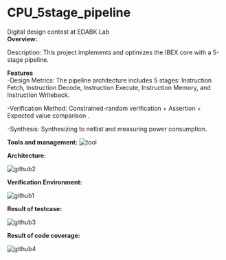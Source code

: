 # CPU_5stage_pipeline
Digital design contest at EDABK Lab   
<span style="font-size: 120 px;">**Overview:**</span>

Description: This project implements and optimizes the IBEX core with a 5-stage pipeline.

<span style="font-size: 120 px;">**Features**</span>  
-Design Metrics: The pipeline architecture includes 5 stages: Instruction Fetch, Instruction Decode, Instruction Execute, Instruction Memory, and Instruction Writeback.

-Verification Method: Constrained-random verification + Assertion + Expected value comparison .

-Synthesis: Synthesizing to netlist and measuring power consumption.

<span style="font-size: 120 px;">**Tools and management:**</span>
![tool](https://github.com/user-attachments/assets/d610d5db-680e-4bda-8018-32bfecdb8615)

<span style="font-size: 120 px;">**Architecture:**</span>


![github2](https://github.com/user-attachments/assets/cca8d703-f45d-44c4-bafb-9533e0a033e7)

<span style="font-size: 120 px;">**Verification Environment:**</span>

![github1](https://github.com/user-attachments/assets/3b6e3688-43a3-472e-a07f-fe402143d447)

<span style="font-size: 120 px;">**Result of testcase:**</span>

![github3](https://github.com/user-attachments/assets/028978a9-d3ae-4c86-b894-0c01caeef0e9)

<span style="font-size: 120 px;">**Result of code coverage:**</span>

![github4](https://github.com/user-attachments/assets/1b3c9524-9112-44cf-8db2-f6b93f377aa4)
